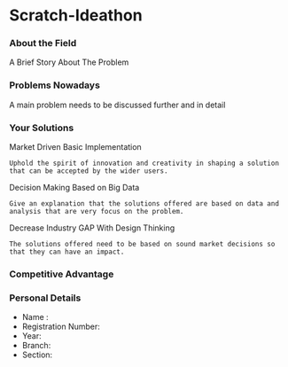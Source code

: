 # Scratch-Ideathon

### About the Field
A Brief Story About The Problem 

### Problems Nowadays
A main problem needs to be discussed further and in detail

### Your Solutions
Market Driven Basic Implementation
``` 
Uphold the spirit of innovation and creativity in shaping a solution that can be accepted by the wider users.
```
Decision Making Based on Big Data
```
Give an explanation that the solutions offered are based on data and analysis that are very focus on the problem.
```
Decrease Industry GAP With Design Thinking
```
The solutions offered need to be based on sound market decisions so that they can have an impact.
```

### Competitive Advantage

### Personal Details
- Name : 
- Registration Number: 
- Year:
- Branch: 
- Section:
